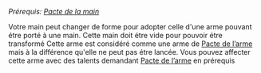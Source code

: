 *Prérequis: [Pacte de la main](../../../1.%20Talent%20de%20base/Faveur%20de%20pacte.md#Pacte%20de%20la%20main)*

Votre main peut changer de forme pour adopter celle d'une arme pouvant étre porté à une main.
Cette main doit étre vide pour pouvoir étre transformé
Cette arme est considéré comme une arme de [Pacte de l’arme](../../../1.%20Talent%20de%20base/Faveur%20de%20pacte.md#Pacte%20de%20l’arme) mais à la différence qu'elle ne peut pas étre lancée.
Vous pouvez affecter cette arme avec des talents demandant [Pacte de l’arme](../../../1.%20Talent%20de%20base/Faveur%20de%20pacte.md#Pacte%20de%20l’arme)  en prérequis